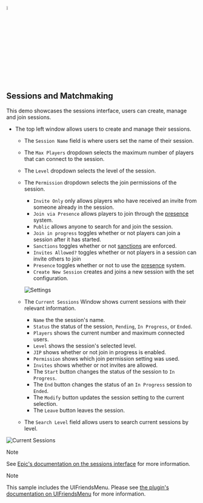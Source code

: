 <a href="/com.playeveryware.eos/README.md"><img src="/com.playeveryware.eos/Documentation~/images/PlayEveryWareLogo.gif" alt="README.md" width="5%"/></a>

## **Sessions and Matchmaking**
This demo showcases the sessions interface, users can create, manage and join sessions.
- The top left window allows users to create and manage their sessions.
    - The ``Session Name`` field is where users set the name of their session.
    - The ``Max Players`` dropdown selects the maximum number of players that can connect to the session.
    - The ``Level`` dropdown selects the level of the session.
    - The ``Permission`` dropdown selects the join permissions of the session.
        - ``Invite Only`` only allows players who have received an invite from someone already in the session.
        - ``Join via Presence`` allows players to join through the [presence](https://dev.epicgames.com/docs/epic-account-services/eos-presence-interface) system.
        - ``Public`` allows anyone to search for and join the session.
        - ``Join in progress`` toggles whether or not players can join a session after it has started.
        - ``Sanctions`` toggles whether or not [sanctions](https://dev.epicgames.com/docs/game-services/sanctions-interface) are enforced.
        - ``Invites Allowed?`` toggles whether or not players in a session can invite others to join
        - ``Presence`` toggles whether or not to use the [presence](https://dev.epicgames.com/docs/epic-account-services/eos-presence-interface) system.
        - ``Create New Session`` creates and joins a new session with the set configuration.

        ![Settings](../images/eos_sdk_sessions_settings.png)

    - The ``Current Sessions`` Window shows current sessions with their relevant information.
        - ``Name`` the the session's name.
        - ``Status`` the status of the session, ``Pending``, ``In Progress``, or ``Ended``.
        - ``Players`` shows the current number and maximum connected users.
        - ``Level`` shows the session's selected level.
        - ``JIP`` shows whether or not join in progress is enabled.
        - ``Permission`` shows which join permission setting was used.
        - ``Invites`` shows whether or not invites are allowed.
        - The ``Start`` button changes the status of the session to ``In Progress``.
        - The ``End`` button changes the status of an ``In Progress`` session to ``Ended``.
        - The ``Modify`` button updates the session setting to the current selection.
        - The ``Leave`` button leaves the session.
    - The ``Search Level`` field allows users to search current sessions by level.

![Current Sessions](../images/eos_sdk_sessions_current_sessions.png)

> [!NOTE]
> See [Epic's documentation on the sessions interface](https://dev.epicgames.com/docs/game-services/sessions) for more information.

> [!NOTE]
> This sample includes the UIFriendsMenu. Please see [the plugin's documentation on UIFriendsMenu](../uifriendsmenu.md) for more information.